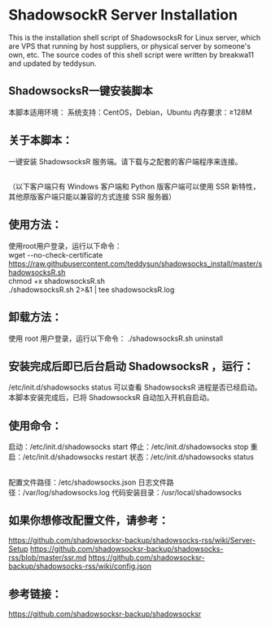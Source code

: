 # ShadowsockR Server Installation
This is the installation shell script of ShadowsocksR for Linux server, which are VPS that running by host suppliers, or physical server by someone's own, etc.
The source codes of this shell script were written by breakwa11 and updated by teddysun.
## 
## ShadowsocksR一键安装脚本
本脚本适用环境：
系统支持：CentOS，Debian，Ubuntu
内存要求：≥128M
## 
## 关于本脚本：
一键安装 ShadowsocksR 服务端。请下载与之配套的客户端程序来连接。
## 
（以下客户端只有 Windows 客户端和 Python 版客户端可以使用 SSR 新特性，其他原版客户端只能以兼容的方式连接 SSR 服务器）
## 
## 使用方法：
使用root用户登录，运行以下命令：
<br>
wget --no-check-certificate https://raw.githubusercontent.com/teddysun/shadowsocks_install/master/shadowsocksR.sh
<br>
chmod +x shadowsocksR.sh
<br>
./shadowsocksR.sh 2>&1 | tee shadowsocksR.log
## 
## 卸载方法：
使用 root 用户登录，运行以下命令：
./shadowsocksR.sh uninstall
## 
## 安装完成后即已后台启动 ShadowsocksR ，运行：
/etc/init.d/shadowsocks status
可以查看 ShadowsocksR 进程是否已经启动。
本脚本安装完成后，已将 ShadowsocksR 自动加入开机自启动。
## 
## 使用命令：
启动：/etc/init.d/shadowsocks start
停止：/etc/init.d/shadowsocks stop
重启：/etc/init.d/shadowsocks restart
状态：/etc/init.d/shadowsocks status
## 
配置文件路径：/etc/shadowsocks.json
日志文件路径：/var/log/shadowsocks.log
代码安装目录：/usr/local/shadowsocks
## 
## 如果你想修改配置文件，请参考：
https://github.com/shadowsocksr-backup/shadowsocks-rss/wiki/Server-Setup
https://github.com/shadowsocksr-backup/shadowsocks-rss/blob/master/ssr.md
https://github.com/shadowsocksr-backup/shadowsocks-rss/wiki/config.json
## 
## 参考链接：
https://github.com/shadowsocksr-backup/shadowsocksr

